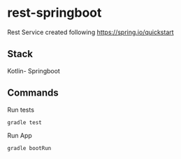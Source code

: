 # rest-springboot

Rest Service created following https://spring.io/quickstart 

## Stack
Kotlin- Springboot

## Commands

Run tests  

`
gradle test
`

Run App

`
gradle bootRun
`
